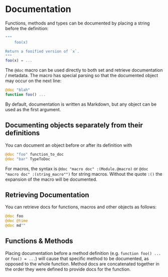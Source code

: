 # Documentation

Functions, methods and types can be documented by placing a string before the definition:

```julia
"""
    foo(x)

Return a fooified version of `x`.
"""
foo(x) = ...
```

The `@doc` macro can be used directly to both set and retrieve documentation / metadata. The macro has special parsing so that the documented object may occur on the next line:

```julia
@doc "blah"
function foo() ...
```

By default, documentation is written as Markdown, but any object can be used as the first argument.

## Documenting objects separately from their definitions

You can document an object before or after its definition with

```julia
@doc "foo" function_to_doc
@doc "bar" TypeToDoc
```

For macros, the syntax is `@doc "macro doc" :(Module.@macro)` or `@doc "macro doc" :(string_macro"")` for string macros. Without the quote `:()` the expansion of the macro will be documented.

## Retrieving Documentation

You can retrieve docs for functions, macros and other objects as follows:

```julia
@doc foo
@doc @time
@doc md""
```

## Functions & Methods

Placing documentation before a method definition (e.g. `function foo() ...` or `foo() = ...`) will cause that specific method to be documented, as opposed to the whole function. Method docs are concatenated together in the order they were defined to provide docs for the function.
